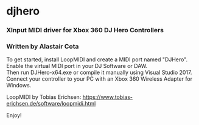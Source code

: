 # djhero
### XInput MIDI driver for Xbox 360 DJ Hero Controllers
### Written by Alastair Cota

To get started, install LoopMIDI and create a MIDI port named "DJHero".  
Enable the virtual MIDI port in your DJ Software or DAW.  
Then run DJHero-x64.exe or compile it manually using Visual Studio 2017.  
Connect your controller to your PC with an Xbox 360 Wireless Adapter for Windows.  

LoopMIDI by Tobias Erichsen: https://www.tobias-erichsen.de/software/loopmidi.html

Enjoy!

